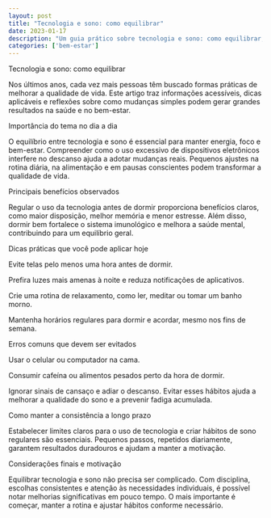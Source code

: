 ```yaml
---
layout: post
title: "Tecnologia e sono: como equilibrar"
date: 2023-01-17
description: "Um guia prático sobre tecnologia e sono: como equilibrar, com dicas acessíveis para o dia a dia."
categories: ['bem-estar']
---
```


Tecnologia e sono: como equilibrar

Nos últimos anos, cada vez mais pessoas têm buscado formas práticas de melhorar a qualidade de vida. Este artigo traz informações acessíveis, dicas aplicáveis e reflexões sobre como mudanças simples podem gerar grandes resultados na saúde e no bem-estar.

Importância do tema no dia a dia

O equilíbrio entre tecnologia e sono é essencial para manter energia, foco e bem-estar. Compreender como o uso excessivo de dispositivos eletrônicos interfere no descanso ajuda a adotar mudanças reais. Pequenos ajustes na rotina diária, na alimentação e em pausas conscientes podem transformar a qualidade de vida.

Principais benefícios observados

Regular o uso da tecnologia antes de dormir proporciona benefícios claros, como maior disposição, melhor memória e menor estresse. Além disso, dormir bem fortalece o sistema imunológico e melhora a saúde mental, contribuindo para um equilíbrio geral.

Dicas práticas que você pode aplicar hoje

Evite telas pelo menos uma hora antes de dormir.

Prefira luzes mais amenas à noite e reduza notificações de aplicativos.

Crie uma rotina de relaxamento, como ler, meditar ou tomar um banho morno.

Mantenha horários regulares para dormir e acordar, mesmo nos fins de semana.

Erros comuns que devem ser evitados

Usar o celular ou computador na cama.

Consumir cafeína ou alimentos pesados perto da hora de dormir.

Ignorar sinais de cansaço e adiar o descanso.
Evitar esses hábitos ajuda a melhorar a qualidade do sono e a prevenir fadiga acumulada.

Como manter a consistência a longo prazo

Estabelecer limites claros para o uso de tecnologia e criar hábitos de sono regulares são essenciais. Pequenos passos, repetidos diariamente, garantem resultados duradouros e ajudam a manter a motivação.

Considerações finais e motivação

Equilibrar tecnologia e sono não precisa ser complicado. Com disciplina, escolhas consistentes e atenção às necessidades individuais, é possível notar melhorias significativas em pouco tempo. O mais importante é começar, manter a rotina e ajustar hábitos conforme necessário.
